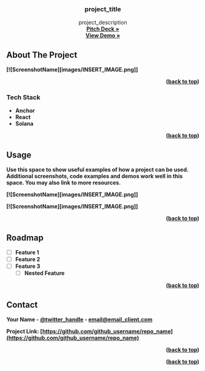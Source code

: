 <h3 align="center">project_title</h3>

  <p align="center">
    project_description
    <br />
    <a href="PITCH DECK LINK"><strong>Pitch Deck »</a>
    <br />
    <a href="DEMO LINK">View Demo »</a>
  </p>
</div>

<!-- ABOUT THE PROJECT -->
## About The Project

[![ScreenshotName][images/INSERT_IMAGE.png]]

<p align="right">(<a href="#readme-top">back to top</a>)</p>


### Tech Stack

* Anchor
* React
* Solana

<p align="right">(<a href="#readme-top">back to top</a>)</p>


<!-- USAGE EXAMPLES -->
## Usage

Use this space to show useful examples of how a project can be used. Additional screenshots, code examples and demos work well in this space. You may also link to more resources.

[![ScreenshotName][images/INSERT_IMAGE.png]]

[![ScreenshotName][images/INSERT_IMAGE.png]]

<p align="right">(<a href="#readme-top">back to top</a>)</p>



<!-- ROADMAP -->
## Roadmap

- [ ] Feature 1
- [ ] Feature 2
- [ ] Feature 3
    - [ ] Nested Feature

<p align="right">(<a href="#readme-top">back to top</a>)</p>


<!-- CONTACT -->
## Contact

Your Name - [@twitter_handle](https://twitter.com/twitter_handle) - email@email_client.com

Project Link: [https://github.com/github_username/repo_name](https://github.com/github_username/repo_name)

<p align="right">(<a href="#readme-top">back to top</a>)</p>


<p align="right">(<a href="#readme-top">back to top</a>)</p>

